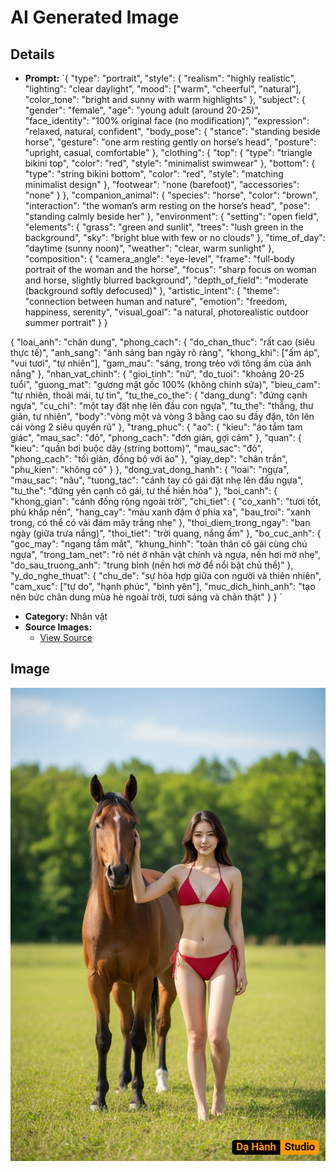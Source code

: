 # AI Generated Image

## Details
- **Prompt:** `{
  "type": "portrait",
  "style": {
    "realism": "highly realistic",
    "lighting": "clear daylight",
    "mood": ["warm", "cheerful", "natural"],
    "color_tone": "bright and sunny with warm highlights"
  },
  "subject": {
    "gender": "female",
    "age": "young adult (around 20-25)",
    "face_identity": "100% original face (no modification)",
    "expression": "relaxed, natural, confident",
    "body_pose": {
      "stance": "standing beside horse",
      "gesture": "one arm resting gently on horse’s head",
      "posture": "upright, casual, comfortable"
    },
    "clothing": {
      "top": {
        "type": "triangle bikini top",
        "color": "red",
        "style": "minimalist swimwear"
      },
      "bottom": {
        "type": "string bikini bottom",
        "color": "red",
        "style": "matching minimalist design"
      },
      "footwear": "none (barefoot)",
      "accessories": "none"
    }
  },
  "companion_animal": {
    "species": "horse",
    "color": "brown",
    "interaction": "the woman’s arm resting on the horse’s head",
    "pose": "standing calmly beside her"
  },
  "environment": {
    "setting": "open field",
    "elements": {
      "grass": "green and sunlit",
      "trees": "lush green in the background",
      "sky": "bright blue with few or no clouds"
    },
    "time_of_day": "daytime (sunny noon)",
    "weather": "clear, warm sunlight"
  },
  "composition": {
    "camera_angle": "eye-level",
    "frame": "full-body portrait of the woman and the horse",
    "focus": "sharp focus on woman and horse, slightly blurred background",
    "depth_of_field": "moderate (background softly defocused)"
  },
  "artistic_intent": {
    "theme": "connection between human and nature",
    "emotion": "freedom, happiness, serenity",
    "visual_goal": "a natural, photorealistic outdoor summer portrait"
  }
}




{
  "loai_anh": "chân dung",
  "phong_cach": {
    "do_chan_thuc": "rất cao (siêu thực tế)",
    "anh_sang": "ánh sáng ban ngày rõ ràng",
    "khong_khi": ["ấm áp", "vui tươi", "tự nhiên"],
    "gam_mau": "sáng, trong trẻo với tông ấm của ánh nắng"
  },
  "nhan_vat_chinh": {
    "gioi_tinh": "nữ",
    "do_tuoi": "khoảng 20-25 tuổi",
    "guong_mat": "gương mặt gốc 100% (không chỉnh sửa)",
    "bieu_cam": "tự nhiên, thoải mái, tự tin",
    "tu_the_co_the": {
      "dang_dung": "đứng cạnh ngựa",
      "cu_chi": "một tay đặt nhẹ lên đầu con ngựa",
      "tu_the": "thẳng, thư giãn, tự nhiên",
	  "body":"vòng một và vòng 3 bằng cao su đầy đặn, tôn lên cái vòng 2 siêu quyến rũ"
    },
    "trang_phuc": {
      "ao": {
        "kieu": "áo tắm tam giác",
        "mau_sac": "đỏ",
        "phong_cach": "đơn giản, gợi cảm"
      },
      "quan": {
        "kieu": "quần bơi buộc dây (string bottom)",
        "mau_sac": "đỏ",
        "phong_cach": "tối giản, đồng bộ với áo"
      },
      "giay_dep": "chân trần",
      "phu_kien": "không có"
    }
  },
  "dong_vat_dong_hanh": {
    "loai": "ngựa",
    "mau_sac": "nâu",
    "tuong_tac": "cánh tay cô gái đặt nhẹ lên đầu ngựa",
    "tu_the": "đứng yên cạnh cô gái, tư thế hiền hòa"
  },
  "boi_canh": {
    "khong_gian": "cánh đồng rộng ngoài trời",
    "chi_tiet": {
      "co_xanh": "tươi tốt, phủ khắp nền",
      "hang_cay": "màu xanh đậm ở phía xa",
      "bau_troi": "xanh trong, có thể có vài đám mây trắng nhẹ"
    },
    "thoi_diem_trong_ngay": "ban ngày (giữa trưa nắng)",
    "thoi_tiet": "trời quang, nắng ấm"
  },
  "bo_cuc_anh": {
    "goc_may": "ngang tầm mắt",
    "khung_hinh": "toàn thân cô gái cùng chú ngựa",
    "trong_tam_net": "rõ nét ở nhân vật chính và ngựa, nền hơi mờ nhẹ",
    "do_sau_truong_anh": "trung bình (nền hơi mờ để nổi bật chủ thể)"
  },
  "y_do_nghe_thuat": {
    "chu_de": "sự hòa hợp giữa con người và thiên nhiên",
    "cam_xuc": ["tự do", "hạnh phúc", "bình yên"],
    "muc_dich_hinh_anh": "tạo nên bức chân dung mùa hè ngoài trời, tươi sáng và chân thật"
  }
}
`
- **Category:** Nhân vật
- **Source Images:**
  - [View Source](https://raw.githubusercontent.com/lenzcomvth/Somethings/main/Models/Female/Female4.jpg)

## Image
![AI Generated Image](./image-2025-10-18T01-53-32-591Z-s86pm.png)